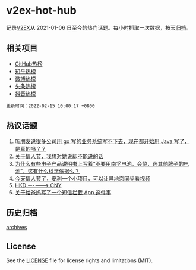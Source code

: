 # v2ex-hot-hub

 记录[V2EX](https://www.v2ex.com/)从 2021-01-06 日至今的热门话题。每小时抓取一次数据，按天[归档](archives)。
 
 ## 相关项目

- [GitHub热榜](https://github.com/snaildev/github-hot-hub)
- [知乎热榜](https://github.com/snaildev/zhihu-hot-hub)
- [微博热榜](https://github.com/snaildev/weibo-hot-hub)
- [头条热榜](https://github.com/snaildev/toutiao-hot-hub)
- [抖音热榜](https://github.com/snaildev/douyin-hot-hub)


 `更新时间：2022-02-15 10:00:17 +0800`

## 热议话题

1. [听朋友说很多公司用 go 写的业务系统写不下去，现在都开始用 Java 写了，是真的吗？？](https://www.v2ex.com/t/833744)
1. [关于情人节，我想对她说却不能说的话](https://www.v2ex.com/t/833806)
1. [为什么有些电子产品说明书上写着“不要用南孚电池，会烧，选其他牌子的电池”，这有什么科学依据么？](https://www.v2ex.com/t/833718)
1. [今天情人节了，安利一个小项目，可以让异地恋同步看视频](https://www.v2ex.com/t/833678)
1. [HKD ------> CNY](https://www.v2ex.com/t/833854)
1. [关于给爸妈写了一个短信拦截 App 这件事](https://www.v2ex.com/t/833808)

## 历史归档

[archives](archives)

## License

See the [LICENSE](LICENSE) file for license rights and limitations (MIT).
